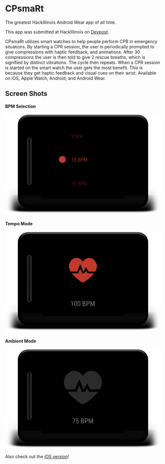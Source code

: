 # CPsmaRt
The greatest HackIllinois Android Wear app of all time.

This app was submitted at HackIllinois on [Devpost](http://devpost.com/software/cpsmart).

CPsmaRt utilizes smart watches to help people perform CPR in emergency situations. By starting a CPR session, the user is periodically prompted to give compressions with haptic feedback, and animations. After 30 compressions the user is then told to give 2 rescue breaths, which is signified by distinct vibrations. The cycle then repeats. When a CPR session is started on the smart watch the user gets the most benefit. This is because they get haptic feedback and visual cues on their wrist. Available on iOS, Apple Watch, Android, and Android Wear.

## Screen Shots

#### BPM Selection
![BPM Selection](https://github.com/ryanrampage1/CPsmaRt/blob/master/ScreenShots/bpm_selection.png)

#### Tempo Mode
![Tempo Mode](https://github.com/ryanrampage1/CPsmaRt/blob/master/ScreenShots/mainscreen.png)

#### Ambient Mode
![Ambient Mode](https://github.com/ryanrampage1/CPsmaRt/blob/master/ScreenShots/ambient.png)

Also check out the [iOS version](https://github.com/SchoonSauce/CPsmaRt)!
